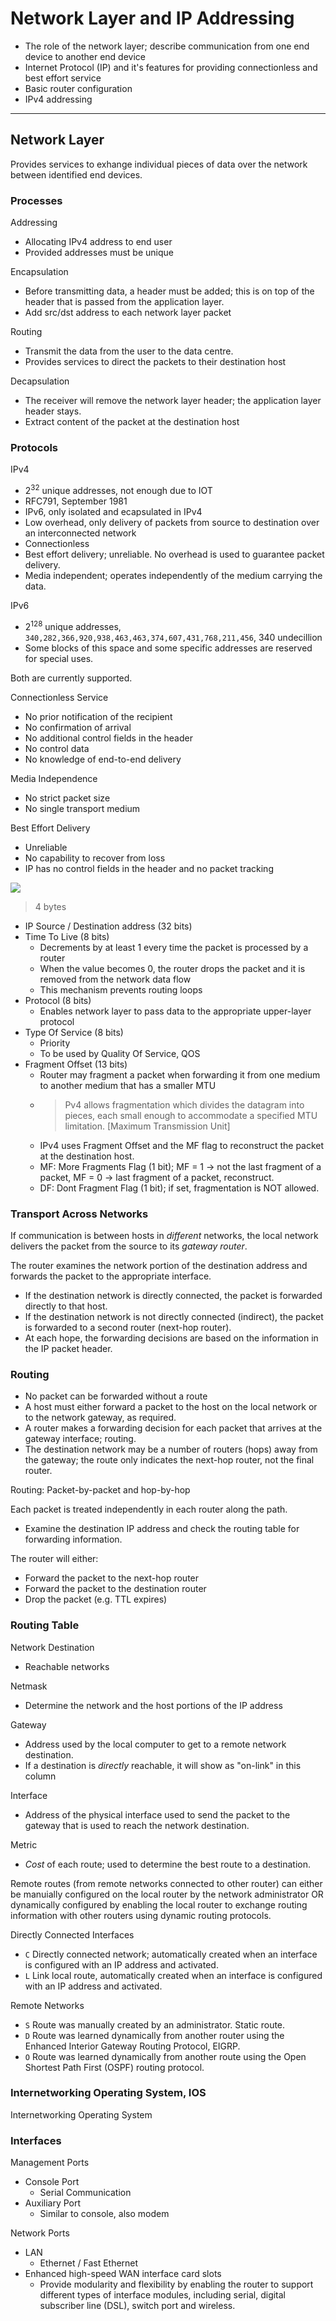 # Network Layer and IP Addressing

- The role of the network layer; describe communication from one end device to another end device
- Internet Protocol (IP) and it's features for providing connectionless and best effort service
- Basic router configuration
- IPv4 addressing

---

## Network Layer

Provides services to exhange individual pieces of data over the network between identified end devices.

### Processes

Addressing
- Allocating IPv4 address to end user
- Provided addresses must be unique

Encapsulation
- Before transmitting data, a header must be added; this is on top of the header that is passed from the application layer.
- Add src/dst address to each network layer packet

Routing
- Transmit the data from the user to the data centre.
- Provides services to direct the packets to their destination host

Decapsulation
- The receiver will remove the network layer header; the application layer header stays.
- Extract content of the packet at the destination host

### Protocols

IPv4
- $2^{32}$ unique addresses, not enough due to IOT
- RFC791, September 1981
- IPv6, only isolated and ecapsulated in IPv4
- Low overhead, only delivery of packets from source to destination over an interconnected network
- Connectionless
- Best effort delivery; unreliable. No overhead is used to guarantee packet delivery.
- Media independent; operates independently of the medium carrying the data.

IPv6
- $2^{128}$ unique addresses, `340,282,366,920,938,463,463,374,607,431,768,211,456`, 340 undecillion
- Some blocks of this space and some specific addresses are reserved for special uses.

Both are currently supported.

Connectionless Service
- No prior notification of the recipient
- No confirmation of arrival
- No additional control fields in the header
- No control data
- No knowledge of end-to-end delivery

Media Independence
- No strict packet size
- No single transport medium

Best Effort Delivery
- Unreliable
- No capability to recover from loss
- IP has no control fields in the header and no packet tracking

![](https://www.computernetworkingnotes.org/images/ip-tutorials/it07-01-structure-of-ipv4-header.PNG)
> 4 bytes

- IP Source / Destination address (32 bits)
- Time To Live (8 bits)
    - Decrements by at least 1 every time the packet is processed by a router
    - When the value becomes 0, the router drops the packet and it is removed from the network data flow
    - This mechanism prevents routing loops
- Protocol (8 bits)
    - Enables network layer to pass data to the appropriate upper-layer protocol
- Type Of Service (8 bits)
    - Priority
    - To be used by Quality Of Service, QOS
- Fragment Offset (13 bits)
    - Router may fragment a packet when forwarding it from one medium to another medium that has a smaller MTU
    - > Pv4 allows fragmentation which divides the datagram into pieces, each small enough to accommodate a specified MTU limitation. [Maximum Transmission Unit]
    - IPv4 uses Fragment Offset and the MF flag to reconstruct the packet at the destination host.
    - MF: More Fragments Flag (1 bit); MF = 1 -> not the last fragment of a packet, MF = 0 -> last fragment of a packet, reconstruct.
    - DF: Dont Fragment Flag (1 bit); if set, fragmentation is NOT allowed.

### Transport Across Networks

If communication is between hosts in *different* networks, the local network delivers the packet from the source to its *gateway router*.

The router examines the network portion of the destination address and forwards the packet to the appropriate interface.
- If the destination network is directly connected, the packet is forwarded directly to that host.
- If the destination network is not directly connected (indirect), the packet is forwarded to a second router (next-hop router).
- At each hope, the forwarding decisions are based on the information in the IP packet header.

### Routing

- No packet can be forwarded without a route
- A host must either forward a packet to the host on the local network or to the network gateway, as required.
- A router makes a forwarding decision for each packet that arrives at the gateway interface; routing.
- The destination network may be a number of routers (hops) away from the gateway; the route only indicates the next-hop router, not the final router.

Routing: Packet-by-packet and hop-by-hop

Each packet is treated independently in each router along the path.
- Examine the destination IP address and check the routing table for forwarding information.

The router will either:
- Forward the packet to the next-hop router
- Forward the packet to the destination router
- Drop the packet (e.g. TTL expires)

### Routing Table

Network Destination
- Reachable networks

Netmask
- Determine the network and the host portions of the IP address

Gateway
- Address used by the local computer to get to a remote network destination.
- If a destination is *directly* reachable, it will show as "on-link" in this column

Interface
- Address of the physical interface used to send the packet to the gateway that is used to reach the network destination.

Metric
- *Cost* of each route; used to determine the best route to a destination.

Remote routes (from remote networks connected to other router) can either be manuially configured on the local router by the network administrator OR dynamically configured by enabling the local router to exchange routing information with other routers using dynamic routing protocols.

Directly Connected Interfaces
- `C` Directly connected network; automatically created when an interface is configured with an IP address and activated.
- `L` Link local route, automatically created when an interface is configured with an IP address and activated.

Remote Networks
- `S` Route was manually created by an administrator. Static route.
- `D` Route was learned dynamically from another router using the Enhanced Interior Gateway Routing Protocol, EIGRP.
- `O` Route was learned dynamically from another route using the Open Shortest Path First (OSPF) routing protocol.

### Internetworking Operating System, IOS

Internetworking Operating System

### Interfaces

Management Ports
- Console Port
    - Serial Communication
- Auxiliary Port
    - Similar to console, also modem

Network Ports
- LAN
    - Ethernet / Fast Ethernet
- Enhanced high-speed WAN interface card slots
    - Provide modularity and flexibility by enabling the router to support different types of interface modules, including serial, digital subscriber line (DSL), switch port and wireless.